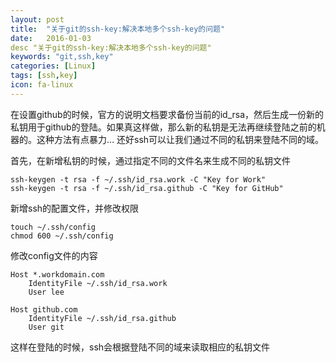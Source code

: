 ```yaml
---
layout: post
title:  "关于git的ssh-key:解决本地多个ssh-key的问题"
date:   2016-01-03
desc "关于git的ssh-key:解决本地多个ssh-key的问题"
keywords: "git,ssh,key"
categories: [Linux]
tags: [ssh,key]
icon: fa-linux
---
```



在设置github的时候，官方的说明文档要求备份当前的id_rsa，然后生成一份新的私钥用于github的登陆。如果真这样做，那么新的私钥是无法再继续登陆之前的机器的。这种方法有点暴力…
还好ssh可以让我们通过不同的私钥来登陆不同的域。

首先，在新增私钥的时候，通过指定不同的文件名来生成不同的私钥文件

```
ssh-keygen -t rsa -f ~/.ssh/id_rsa.work -C "Key for Work"  
ssh-keygen -t rsa -f ~/.ssh/id_rsa.github -C "Key for GitHub"
```

新增ssh的配置文件，并修改权限

```
touch ~/.ssh/config  
chmod 600 ~/.ssh/config 
```

修改config文件的内容

```
Host *.workdomain.com   
    IdentityFile ~/.ssh/id_rsa.work  
    User lee  
   
Host github.com  
    IdentityFile ~/.ssh/id_rsa.github  
    User git  
```

这样在登陆的时候，ssh会根据登陆不同的域来读取相应的私钥文件

